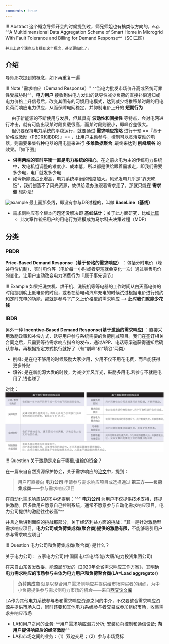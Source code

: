 ```yaml
---
comments: true
---
```


!!! Abstract
    这个概念导师开会的时候提到过，师兄师姐也有搞类似方向的，e.g. ^^A Multidimensional Data Aggregation Scheme of Smart Home in Microgrid With Fault Tolerance and Billing for Demand Response^^（SCI二区）

    并且上这个课也反复提到这个概念，甚至更细化了。

## 介绍

导师那次提到的概念，如下再重复一遍

!!! Note "需求响应（Demand Response）"
    ^^当电力批发市场价升高或系统可靠性受威胁时^^，**电力用户** 接收到供电方发出的诱导性减少负荷的直接补偿通知或电力价格上升信号后，改变其固有的习惯用电模式，达到减少或推移某时段的用电负荷而响应电力供应，从而保障电网稳定，并抑制电价上升的 **短期行为**

&nbsp;&nbsp;&nbsp;&nbsp; 由于新能源的不断使用与发展，但其具有 **波动性和间接性** 等特点，会对电网进行冲击，就有可能出现某时段负载很高，而某时段则很小，即峰谷差很大。<br> 
&nbsp;&nbsp;&nbsp;&nbsp; 但仍要保持电力系统的平稳运行，就要通过 **需求响应策略** 进行干预 ==『基于价格或激励（PBDR和IBDR）』== ，让用户主动参与，控制可以灵活变动的电器，则需要采集各种电器的用电量来进行 **多维数据聚合** ,最终来达到 **削峰填谷** 的效果。『如下图』

- **供需两端的实时平衡一直是电力系统的核心**，在之前火电为主的传统电力系统中，发电机组调整的难度小、成本低，所以都是供给跟着需求走，即我们需要多少电，电厂就发多少电
- 如今新能源占比增高，电力系统平衡的难度加大。风光发电几乎是“靠天吃饭”，我们创造不了风光资源，故供给没办法跟着需求走了，那就只能在 **需求侧** 想办法!

![example](https://linksep.com/wp-content/uploads/2021/01/Demand-Response-Graph2.png)
最上面那条线，即没有参与DR过程的，叫做 **BaseLine（基线）**

- 需求侧响应有个根本问题还没解决即 **基线估计**；关于此方面研究，比如[此篇](https://ieeexplore.ieee.org/document/9656952)
    - 此文章作者把用户的用电行为建模成为马尔科夫决策过程（MDP）

## 分类

### PBDR

**Price-Based Demand Response（基于价格的需求响应）** ：包括分时电价（峰谷电价机制）、实时电价等（电价每一小时或者更短就会变化一次）通过零售电价的变化，让用户主动改变电力消费行为『属于事先调节』

!!! Example
    如果把洗衣机、烘干机、洗碗机等等电器的工作时间从白天高电价的时段挪到晚上低电价的时段，或者在给电动汽车充电的时候试过根据电价进行预约和定时充电的功能，那就是参与了广义上价格型的需求响应
    --> **此时我们就能少花钱**

### IBDR

另外一种 **Incentive-Based Demand Response(基于激励的需求响应)** ：直接采用激励政策和补偿方式，诱导用户参与系统需要的负荷削减项目。我们在签订相关合同之后，只需要等待需求响应指令的发布，通过APP、电话等渠道获得通知后确认参与，再根据指定方式执行就好了（有“削峰”和“填谷”两类）

- 削峰: 是在电不够用的时候鼓励大家少用，少用不仅不用花电费，而且能获得更多补贴
- 填谷: 是在新能源大发的时候，为减少弃风弃光，鼓励多用电.若参与不就是电用了,钱也赚了

对比：
![对比](./assets/DR.jpg)

!!! Question
    关于激励是来自于哪里,谁给的资金？

在一篇来自自然资源保护协会，关于需求响应的[论文](http://www.nrdc.cn/Public/uploads/2016-12-03/5842d3f1a9e4d.pdf)中，提到：

> 用户可直接向 **电力公司** 申请参与需求响应项目或选择通过 **第三方——负荷集成商**——参与需求响应项目

在自动化需求响应(ADR)中还提到：^^" **电力公司** 为用户不仅提供技术支持，还提供激励。因多数用户愿意自己控制系统，通常不愿意参与自动化需求响应项目，电力公司提供的激励往往较高"^^

并且之后讲到面临的挑战那部分，关于经济利益方面的挑战："其一是针对激励型需求响应项目，**电力公司或负荷集成商(聚合商)提供的激励有限**，不能够吸引用户参与需求响应项目"

!!! Question
    电力公司和负荷集成商(聚合商) 是什么？

关于电力公司： 五家电力公司(中国国电/华电/华能/大唐/电力投资集团公司)

在来自山东省发改委、能源局印发的《2020年全省需求响应工作方案》，其明确 **电力需求响应的市场参与主体为电力用户和负荷聚合商(LA=Load aggregator)**

> **负荷集成商** 就是以整合用户需求侧响应并提供给市场购买者的组织，为中小负荷提供参与需求侧电力市场的机会——来自[西交论文库](http://www.ir.xjtu.edu.cn/item/360186)

LA作为其他电力系统参与者和需求响应资源之间的中介，不仅要整合需求响应资源并提供市场入口，同时还要和其他电力系统参与者交易或参加组织市场，收集需求并响应市场

- LA和用户之间的业务: ^^用户需求响应潜力分析; 安装负荷控制和通信设备; **向用户提供响应后的经济激励**^^
- LA和市场之间的业务：（1）双边交易；（2）参与市场竞标